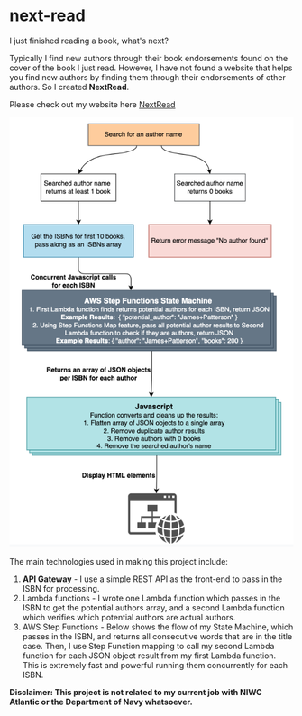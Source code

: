 # next-read

I just finished reading a book, what's next? 

Typically I find new authors through their book endorsements found on the cover of the book I just read. However, I have not found a website that helps you find new authors by finding them through their endorsements of other authors. So I created **NextRead**.

Please check out my website here [NextRead](https://matthewsechrist.cloud/nextread.html)

![High Level View of NextRead Processing](assets/images/NextRead_Processing.png)

The main technologies used in making this project include:

1. **API Gateway** - I use a simple REST API as the front-end to pass in the ISBN for processing.
2. Lambda functions - I wrote one Lambda function which passes in the ISBN to get the potential authors array, and a second Lambda function which verifies which potential authors are actual authors.
3. AWS Step Functions - Below shows the flow of my State Machine, which passes in the ISBN, and returns all consecutive words that are in the title case. Then, I use Step Function mapping to call my second Lambda function for each JSON object result from my first Lambda function. This is extremely fast and powerful running them concurrently for each ISBN.

**Disclaimer: This project is not related to my current job with NIWC Atlantic or the Department of Navy whatsoever.**
